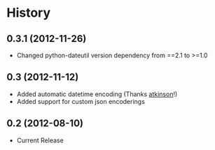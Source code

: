 History
=========

0.3.1 (2012-11-26)
----------------
* Changed python-dateutil version dependency from ==2.1 to >=1.0

0.3 (2012-11-12)
----------------
* Added automatic datetime encoding (Thanks [atkinson](https://github.com/atkinson)!)
* Added support for custom json encoderings

0.2 (2012-08-10)
----------------
* Current Release
